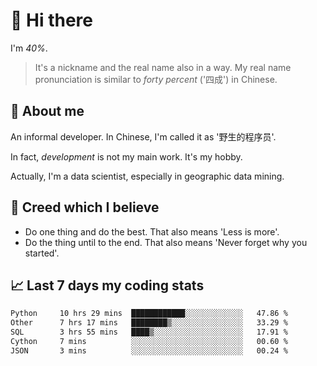 # 👋 Hi there

I'm *40%*.

> It's a nickname and the real name also in a way.
> My real name pronunciation is similar to *forty percent* ('四成') in Chinese.

## :speech_balloon: About me

An informal developer. In Chinese, I'm called it as '野生的程序员'.

In fact, _development_ is not my main work. It's my hobby.

Actually, I'm a data scientist, especially in geographic data mining.

## :see_no_evil: Creed which I believe

- Do one thing and do the best. That also means 'Less is more'.
- Do the thing until to the end. That also means 'Never forget why you started'.

## :chart_with_upwards_trend: Last 7 days my coding stats

<!--START_SECTION:waka-->

```txt
Python     10 hrs 29 mins  ████████████░░░░░░░░░░░░░   47.86 %
Other      7 hrs 17 mins   ████████▒░░░░░░░░░░░░░░░░   33.29 %
SQL        3 hrs 55 mins   ████▒░░░░░░░░░░░░░░░░░░░░   17.91 %
Cython     7 mins          ░░░░░░░░░░░░░░░░░░░░░░░░░   00.60 %
JSON       3 mins          ░░░░░░░░░░░░░░░░░░░░░░░░░   00.24 %
```

<!--END_SECTION:waka-->
